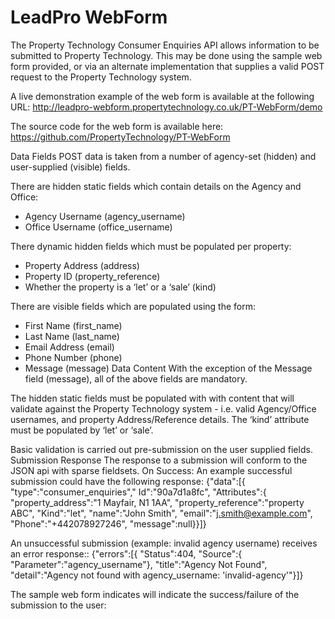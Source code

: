 # LeadPro WebForm
The Property Technology Consumer Enquiries API allows information to be submitted to Property Technology. This may be done using the sample web form provided, or via an alternate implementation that supplies a valid POST request to the Property Technology system.

A live demonstration example of the web form is available at the following URL:
http://leadpro-webform.propertytechnology.co.uk/PT-WebForm/demo

The source code for the web form is available here:
https://github.com/PropertyTechnology/PT-WebForm

Data Fields
POST data is taken from a number of agency-set (hidden) and user-supplied (visible) fields.

There are hidden static fields which contain details on the Agency and Office:
- Agency Username (agency_username)
- Office Username (office_username)

There dynamic hidden fields which must be populated per property:
- Property Address (address)
- Property ID (property_reference)
- Whether the property is a ‘let’ or a ‘sale’ (kind)

There are visible fields which are populated using the form:
- First Name (first_name)
- Last Name (last_name)
- Email Address (email)
- Phone Number (phone)
- Message (message)
Data Content
With the exception of the Message field (message), all of the above fields are mandatory.

The hidden static fields must be populated with with content that will validate against the Property Technology system - i.e. valid Agency/Office usernames, and property Address/Reference details. The ‘kind’ attribute must be populated by ‘let’ or ‘sale’.

Basic validation is carried out pre-submission on the user supplied fields.
Submission Response
The response to a submission will conform to the JSON api with sparse fieldsets.
On Success:
An example successful submission could have the following response:
{"data":[{
"type":"consumer_enquiries","
Id":"90a7d1a8fc",
"Attributes":{
"property_address":"1 Mayfair, N1 1AA",
"property_reference":"property ABC",
"Kind":"let",
"name":"John Smith",
"email":"j.smith@example.com",
"Phone":"+442078927246",
"message":null}}]}

An unsuccessful submission (example: invalid agency username) receives an error response::
{"errors":[{
"Status":404,
"Source":{
"Parameter":"agency_username"},
"title":"Agency Not Found",
"detail":"Agency not found with agency_username: 'invalid-agency'"}]}

The sample web form indicates will indicate the success/failure of the submission to the user:

